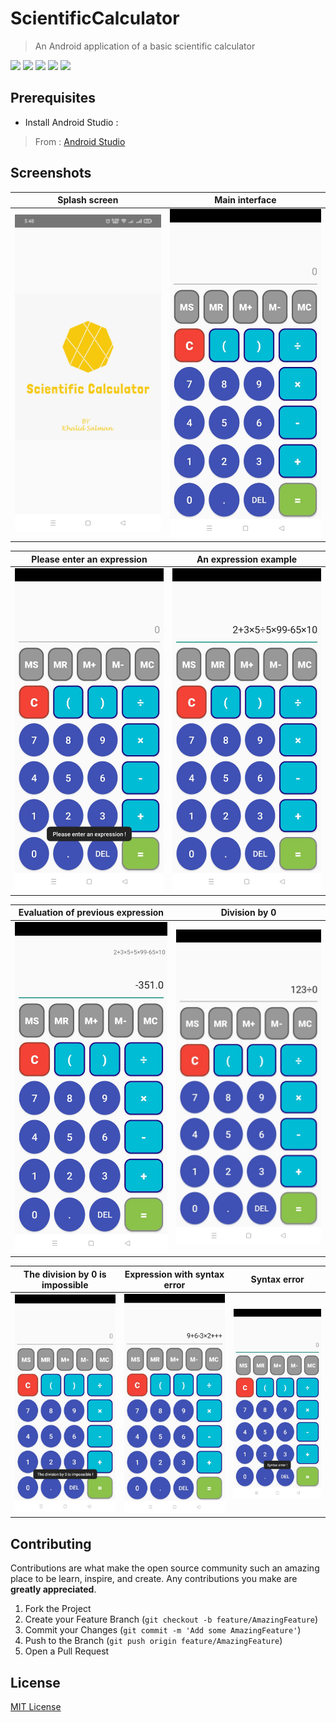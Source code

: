 # ScientificCalculator
> An Android application of a basic scientific calculator

![](https://img.shields.io/badge/license-MIT-blue)
![](https://img.shields.io/badge/version-1.0.0-orange)
![](https://img.shields.io/badge/appcompat-1.2.0-green)
![](https://img.shields.io/badge/constraintlayout-1.1.3-purple)
![](https://img.shields.io/badge/MathParser.org_mXparser-4.4.2-red)


## Prerequisites

- Install Android Studio :
> From : [Android Studio](https://developer.android.com/studio)

## Screenshots
| Splash screen | Main interface |
| :---: | :---: |
| ![](screenshots/1.png) | ![](screenshots/2.png) |

| Please enter an expression | An expression example |
| :---: | :---: |
| ![](screenshots/3.png) | ![](screenshots/4.png) |

| Evaluation of previous expression | Division by 0 |
| :---: | :---: |
| ![](screenshots/5.png) | ![](screenshots/6.png) |

| The division by 0 is impossible | Expression with syntax error | Syntax error|
| :---: | :---: | :---: |
| ![](screenshots/7.png) | ![](screenshots/8.png) | ![](screenshots/9.png) |


## Contributing

Contributions are what make the open source community such an amazing place to be learn, inspire, and create. Any contributions you make are **greatly appreciated**.

1. Fork the Project
2. Create your Feature Branch (`git checkout -b feature/AmazingFeature`)
3. Commit your Changes (`git commit -m 'Add some AmazingFeature'`)
4. Push to the Branch (`git push origin feature/AmazingFeature`)
5. Open a Pull Request

## License
[MIT License](https://choosealicense.com/licenses/mit/)
